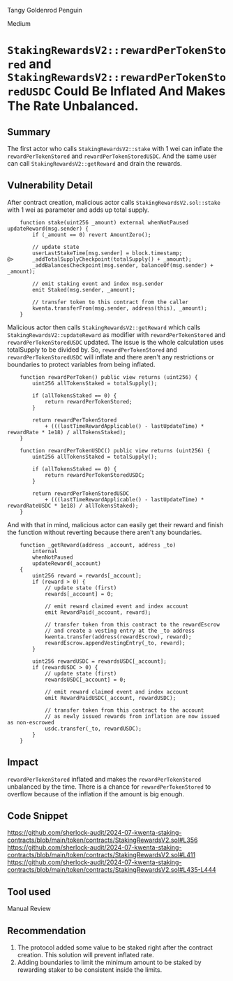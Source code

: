 Tangy Goldenrod Penguin

Medium

# `StakingRewardsV2::rewardPerTokenStored` and `StakingRewardsV2::rewardPerTokenStoredUSDC` Could Be Inflated And Makes The Rate Unbalanced.

## Summary

The first actor who calls `StakingRewardsV2::stake` with 1 wei can inflate the `rewardPerTokenStored` and `rewardPerTokenStoredUSDC`. And the same user can call `StakingRewardsV2::getReward` and drain the rewards.

## Vulnerability Detail

After contract creation, malicious actor calls `StakingRewardsV2.sol::stake` with 1 wei as parameter and adds up total supply.

```solidity
    function stake(uint256 _amount) external whenNotPaused updateReward(msg.sender) {
        if (_amount == 0) revert AmountZero();

        // update state
        userLastStakeTime[msg.sender] = block.timestamp;
@>      _addTotalSupplyCheckpoint(totalSupply() + _amount);
        _addBalancesCheckpoint(msg.sender, balanceOf(msg.sender) + _amount);

        // emit staking event and index msg.sender
        emit Staked(msg.sender, _amount);

        // transfer token to this contract from the caller
        kwenta.transferFrom(msg.sender, address(this), _amount);
    }
```

Malicious actor then calls `StakingRewardsV2::getReward` which calls `StakingRewardsV2::updateReward` as modifier with `rewardPerTokenStored` and `rewardPerTokenStoredUSDC` updated. The issue is the whole calculation uses totalSupply to be divided by. So, `rewardPerTokenStored` and `rewardPerTokenStoredUSDC` will inflate and there aren't any restrictions or boundaries to protect variables from being inflated.   

```solidity
    function rewardPerToken() public view returns (uint256) {
        uint256 allTokensStaked = totalSupply();

        if (allTokensStaked == 0) {
            return rewardPerTokenStored;
        }

        return rewardPerTokenStored
            + (((lastTimeRewardApplicable() - lastUpdateTime) * rewardRate * 1e18) / allTokensStaked);
    }
```

```solidity
    function rewardPerTokenUSDC() public view returns (uint256) {
        uint256 allTokensStaked = totalSupply();

        if (allTokensStaked == 0) {
            return rewardPerTokenStoredUSDC;
        }

        return rewardPerTokenStoredUSDC
            + (((lastTimeRewardApplicable() - lastUpdateTime) * rewardRateUSDC * 1e18) / allTokensStaked);
    }
```

And with that in mind, malicious actor can easily get their reward and finish the function without reverting because there aren't any boundaries.

```solidity
    function _getReward(address _account, address _to)
        internal
        whenNotPaused
        updateReward(_account)
    {
        uint256 reward = rewards[_account];
        if (reward > 0) {
            // update state (first)
            rewards[_account] = 0;

            // emit reward claimed event and index account
            emit RewardPaid(_account, reward);

            // transfer token from this contract to the rewardEscrow
            // and create a vesting entry at the _to address
            kwenta.transfer(address(rewardEscrow), reward);
            rewardEscrow.appendVestingEntry(_to, reward);
        }

        uint256 rewardUSDC = rewardsUSDC[_account];
        if (rewardUSDC > 0) {
            // update state (first)
            rewardsUSDC[_account] = 0;

            // emit reward claimed event and index account
            emit RewardPaidUSDC(_account, rewardUSDC);

            // transfer token from this contract to the account
            // as newly issued rewards from inflation are now issued as non-escrowed
            usdc.transfer(_to, rewardUSDC);
        }
    }
```

## Impact

`rewardPerTokenStored` inflated and makes the `rewardPerTokenStored` unbalanced by the time. There is a chance for `rewardPerTokenStored` to overflow because of the inflation if the amount is big enough.

## Code Snippet
https://github.com/sherlock-audit/2024-07-kwenta-staking-contracts/blob/main/token/contracts/StakingRewardsV2.sol#L356
https://github.com/sherlock-audit/2024-07-kwenta-staking-contracts/blob/main/token/contracts/StakingRewardsV2.sol#L411
https://github.com/sherlock-audit/2024-07-kwenta-staking-contracts/blob/main/token/contracts/StakingRewardsV2.sol#L435-L444

## Tool used

Manual Review

## Recommendation

1. The protocol added some value to be staked right after the contract creation. This solution will prevent inflated rate.
2. Adding boundaries to limit the minimum amount to be staked by rewarding staker to be consistent inside the limits.